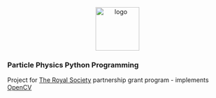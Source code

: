 <center><img src="http://i.imgur.com/Tlldzbs.png" alt="logo" style="width: 100px;"/></center>

### Particle Physics Python Programming
Project for [The Royal Society](https://royalsociety.org/grants-schemes-awards/grants/partnership-grants/) partnership grant program - implements [OpenCV](https://github.com/opencv/opencv)
